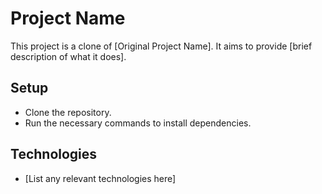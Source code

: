 # Project Name

This project is a clone of [Original Project Name]. It aims to provide [brief description of what it does].

## Setup
- Clone the repository.
- Run the necessary commands to install dependencies.

## Technologies
- [List any relevant technologies here]
